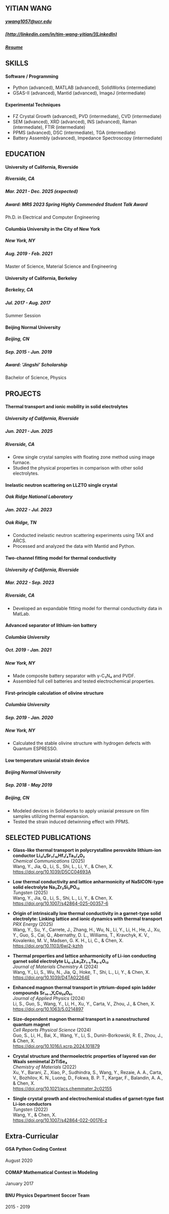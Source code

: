 ## YITIAN WANG
##### ywang1057@ucr.edu
##### [http://linkedin.com/in/tim-wang-yitian/](LinkedIn)
##### <a href="http://cosmotim.github.io/CV_Latex/Resume_of_YitianWang.pdf" target="_blank">Resume</a>
## SKILLS

#### Software / Programming
* Python (advanced), MATLAB (advanced), SolidWorks (intermediate)
* GSAS-II (advanced), Mantid (advanced), ImageJ (intermediate)

#### Experimental Techniques
* FZ Crystal Growth (advanced), PVD (intermediate), CVD (intermediate)
* SEM (advanced), XRD (advanced), INS (advanced), Raman (intermediate), FTIR (intermediate)
* PPMS (advanced), DSC (intermediate), TGA (intermediate)
* Battery Assembly (advanced), Impedance Spectroscopy (intermediate)


## EDUCATION
#### University of California, Riverside
##### Riverside, CA 
##### Mar. 2021 - Dec. 2025 (expected)
##### Award: MRS 2023 Spring Highly Commended Student Talk Award
Ph.D. in Electrical and Computer Engineering

#### Columbia University in the City of New York
##### New York, NY 
##### Aug. 2019 - Feb. 2021
Master of Science, Material Science and Engineering

#### University of California, Berkeley
##### Berkeley, CA
##### Jul. 2017 - Aug. 2017
Summer Session

#### Beijing Normal University
##### Beijing, CN 
##### Sep. 2015 - Jun. 2019
##### Award: 'Jingshi' Scholarship
Bachelor of Science, Physics


## PROJECTS

#### Thermal transport and ionic mobility in solid electrolytes
##### University of California, Riverside
##### Jun. 2021 - Jun. 2025
##### Riverside, CA
* Grew single crystal samples with floating zone method using image furnace. 
* Studied the physical properties in comparison with other solid electrolytes.

#### Inelastic neutron scattering on LLZTO single crystal
##### Oak Ridge National Laboratory
##### Jan. 2022 - Jul. 2023
##### Oak Ridge, TN
* Conducted inelastic neutron scattering experiments using TAX and ARCS. 
* Processed and analyzed the data with Mantid and Python.

#### Two-channel fitting model for thermal conductivity
##### University of California, Riverside
##### Mar. 2022 - Sep. 2023
##### Riverside, CA
* Developed an expandable fitting model for thermal conductivity data in MatLab.

#### Advanced separator of lithium-ion battery
##### Columbia University
##### Oct. 2019 - Jan. 2021
##### New York, NY
* Made composite battery separator with γ-C₃N₄ and PVDF.
* Assembled full cell batteries and tested electrochemical properties.

#### First-principle calculation of olivine structure
##### Columbia University
##### Sep. 2019 - Jan. 2020
##### New York, NY
* Calculated the stable olivine structure with hydrogen defects with Quantum ESPRESSO.

#### Low temperature uniaxial strain device
##### Beijing Normal University
##### Sep. 2018 - May 2019
##### Beijing, CN
* Modeled devices in Solidworks to apply uniaxial pressure on film samples utilizing thermal expansion. 
* Tested the strain induced detwinning effect with PPMS.

## SELECTED PUBLICATIONS

* **Glass-like thermal transport in polycrystalline perovskite lithium-ion conductor Li₃/₈Sr₇/₁₆Hf₁/₄Ta₃/₄O₃**  
    *Chemical Communications* (2025)  
    Wang, Y., Jia, Q., Li, S., Shi, L., Li, Y., & Chen, X.
    https://doi.org/10.1039/D5CC04693A

* **Low thermal conductivity and lattice anharmonicity of NaSICON-type solid electrolyte Na₃Zr₂Si₂PO₁₂**  
    *Tungsten* (2025)  
    Wang, Y., Jia, Q., Li, S., Shi, L., Li, Y., & Chen, X.
    https://doi.org/10.1007/s42864-025-00357-6

* **Origin of intrinsically low thermal conductivity in a garnet-type solid electrolyte: Linking lattice and ionic dynamics with thermal transport**  
    *PRX Energy* (2025)  
    Wang, Y., Su, Y., Carrete, J., Zhang, H., Wu, N., Li, Y., Li, H., He, J., Xu, Y., Guo, S., Cai, Q., Abernathy, D. L., Williams, T., Kravchyk, K. V., Kovalenko, M. V., Madsen, G. K. H., Li, C., & Chen, X.  
    https://doi.org/10.1103/6wj2-kzhh

* **Thermal properties and lattice anharmonicity of Li-ion conducting garnet solid electrolyte Li₆.₅La₃Zr₁.₅Ta₀.₅O₁₂**  
    *Journal of Materials Chemistry A* (2024)  
    Wang, Y., Li, S., Wu, N., Jia, Q., Hoke, T., Shi, L., Li, Y., & Chen, X.  
    https://doi.org/10.1039/D4TA02264E

* **Enhanced magnon thermal transport in yttrium-doped spin ladder compounds Sr₁₄₋ₓYₓCu₂₄O₄₁**  
    *Journal of Applied Physics* (2024)  
    Li, S., Guo, S., Wang, Y., Li, H., Xu, Y., Carta, V., Zhou, J., & Chen, X.  
    https://doi.org/10.1063/5.0214897

* **Size-dependent magnon thermal transport in a nanostructured quantum magnet**  
    *Cell Reports Physical Science* (2024)  
    Guo, S., Li, H., Bai, X., Wang, Y., Li, S., Dunin-Borkowski, R. E., Zhou, J., & Chen, X.  
    https://doi.org/10.1016/j.xcrp.2024.101879

* **Crystal structure and thermoelectric properties of layered van der Waals semimetal ZrTiSe₄**  
    *Chemistry of Materials* (2022)  
    Xu, Y., Barani, Z., Xiao, P., Sudhindra, S., Wang, Y., Rezaie, A. A., Carta, V., Bozhilov, K. N., Luong, D., Fokwa, B. P. T., Kargar, F., Balandin, A. A., & Chen, X.  
    https://doi.org/10.1021/acs.chemmater.2c02155

* **Single crystal growth and electrochemical studies of garnet-type fast Li-ion conductors**  
    *Tungsten* (2022)  
    Wang, Y., & Chen, X.  
    https://doi.org/10.1007/s42864-022-00176-z

## Extra-Curricular

#### GSA Python Coding Contest
August 2020

#### COMAP Mathematical Contest in Modeling
January 2017

#### BNU Physics Department Soccer Team
2015 - 2019
